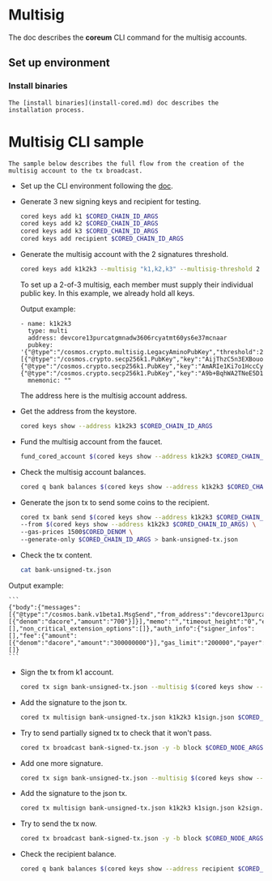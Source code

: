 # Multisig

The doc describes the **coreum** CLI command for the multisig accounts.

## Set up environment

### Install binaries

    The [install binaries](install-cored.md) doc describes the installation process.

# Multisig CLI sample

    The sample below describes the full flow from the creation of the multisig account to the tx broadcast.

* Set up the CLI environment following the [doc](cli-env.md).

* Generate 3 new signing keys and recipient for testing.

    ```bash
    cored keys add k1 $CORED_CHAIN_ID_ARGS
    cored keys add k2 $CORED_CHAIN_ID_ARGS
    cored keys add k3 $CORED_CHAIN_ID_ARGS
    cored keys add recipient $CORED_CHAIN_ID_ARGS
    ```

* Generate the multisig account with the 2 signatures threshold.

    ```bash
    cored keys add k1k2k3 --multisig "k1,k2,k3" --multisig-threshold 2 $CORED_CHAIN_ID_ARGS
    ```

  To set up a 2-of-3 multisig, each member must supply their individual public key. In this example, we already hold all
  keys.

  Output example:

    ```
    - name: k1k2k3
      type: multi
      address: devcore13purcatgmnadw3606rcyatmt60ys6e37mcnaar
      pubkey: '{"@type":"/cosmos.crypto.multisig.LegacyAminoPubKey","threshold":2,"public_keys":[{"@type":"/cosmos.crypto.secp256k1.PubKey","key":"AijThzC5n3EXBouoOMe18oOxQCl8LnM150ZjAfjCFcFZ"},{"@type":"/cosmos.crypto.secp256k1.PubKey","key":"AmARIe1Ki7o1HccCyJyepCIeatmbABolZmSPYCyoSZ49"},{"@type":"/cosmos.crypto.secp256k1.PubKey","key":"A9b+BqhWA2TNeE5D1vaTGXjPhF7eGU5tEU+1P9Z2Sy/j"}]}'
      mnemonic: ""
    ```

  The address here is the multisig account address.

* Get the address from the keystore.

    ```bash
    cored keys show --address k1k2k3 $CORED_CHAIN_ID_ARGS
    ```

* Fund the multisig account from the faucet.

    ```bash
    fund_cored_account $(cored keys show --address k1k2k3 $CORED_CHAIN_ID_ARGS)
    ```

* Check the multisig account balances.

    ```bash
    cored q bank balances $(cored keys show --address k1k2k3 $CORED_CHAIN_ID_ARGS) $CORED_NODE_ARGS
    ```

* Generate the json tx to send some coins to the recipient.

    ```bash
    cored tx bank send $(cored keys show --address k1k2k3 $CORED_CHAIN_ID_ARGS) $(cored keys show --address recipient $CORED_CHAIN_ID_ARGS) 700$CORED_DENOM \
    --from $(cored keys show --address k1k2k3 $CORED_CHAIN_ID_ARGS) \
    --gas-prices 1500$CORED_DENOM \
    --generate-only $CORED_CHAIN_ID_ARGS > bank-unsigned-tx.json
    ```

* Check the tx content.

    ```bash
    cat bank-unsigned-tx.json
    ```

Output example:

    ```
    {"body":{"messages":[{"@type":"/cosmos.bank.v1beta1.MsgSend","from_address":"devcore13purcatgmnadw3606rcyatmt60ys6e37mcnaar","to_address":"devcore1lyru5pvjymya9xq0rsg406fss45sama8e9dqrs","amount":[{"denom":"dacore","amount":"700"}]}],"memo":"","timeout_height":"0","extension_options":[],"non_critical_extension_options":[]},"auth_info":{"signer_infos":[],"fee":{"amount":[{"denom":"dacore","amount":"300000000"}],"gas_limit":"200000","payer":"","granter":""}},"signatures":[]}
    ```

* Sign the tx from k1 account.

    ```bash
    cored tx sign bank-unsigned-tx.json --multisig $(cored keys show --address k1k2k3 $CORED_CHAIN_ID_ARGS) --from k1 --output-document k1sign.json $CORED_CHAIN_ID_ARGS
    ```

* Add the signature to the json tx.

    ```bash
    cored tx multisign bank-unsigned-tx.json k1k2k3 k1sign.json $CORED_CHAIN_ID_ARGS > bank-signed-tx.json
    ```

* Try to send partially signed tx to check that it won't pass.

    ```bash
    cored tx broadcast bank-signed-tx.json -y -b block $CORED_NODE_ARGS
    ```

* Add one more signature.

    ```bash
    cored tx sign bank-unsigned-tx.json --multisig $(cored keys show --address k1k2k3 $CORED_CHAIN_ID_ARGS) --from k2 --output-document k2sign.json $CORED_CHAIN_ID_ARGS
    ```

* Add the signature to the json tx.

    ```bash
    cored tx multisign bank-unsigned-tx.json k1k2k3 k1sign.json k2sign.json $CORED_CHAIN_ID_ARGS > bank-signed-tx.json
    ```

* Try to send the tx now.

    ```bash
    cored tx broadcast bank-signed-tx.json -y -b block $CORED_NODE_ARGS
    ```

* Check the recipient balance.

    ```bash
    cored q bank balances $(cored keys show --address recipient $CORED_CHAIN_ID_ARGS) $CORED_NODE_ARGS
    ```
